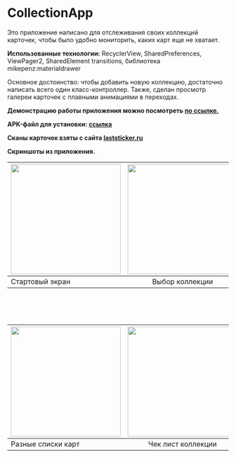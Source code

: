 # CollectionApp

Это приложение написано для отслеживания своих коллекций карточек, чтобы было удобно мониторить, каких карт еще не хватает.

**Использованные технологии:** RecyclerView, SharedPreferences, ViewPager2, SharedElement transitions, библиотека mikepenz:materialdrawer

Основное достоинство: чтобы добавить новую коллекцию, достаточно написать всего один класс-контроллер. Также, сделан просмотр галереи карточек с плавными анимациями в переходах.

**Демонстрацию работы приложения можно посмотреть [по ссылке.](https://youtu.be/oefCZQhJO8o)**

**APK-файл для установки: [ссылка](https://drive.google.com/file/d/1saKvzH-xDgVkjbX0y5s2OtNLmEKvhwD5/view?usp=sharing)**

**Сканы карточек взяты с сайта [laststicker.ru](https://www.laststicker.ru/)**

**Скриншоты из приложения.**

| <img src="https://sun9-53.userapi.com/impg/OFYukl34cNm7WZdGjSyxItckkwx5zIjLRLam7A/CFoMHAh4GYY.jpg?size=1051x2160&quality=96&sign=7bfa322251cc4666ba53258a6f127bf6&type=album" width="250">       | <img src="https://sun9-53.userapi.com/impg/If1FOIIH9AUqHEJmBJHn8PikSZLggvXE7ybv9w/B0Hux1Hpr8I.jpg?size=1051x2160&quality=96&sign=75a1f09593ca33624791ad64a3e269d3&type=album" width="250">                | <img src="https://sun9-85.userapi.com/impg/fzow5Po2cNoGJ_K5vOj9VfjDCHcj3-gy2Z0szw/MYFsHW8lFME.jpg?size=1051x2160&quality=96&sign=0764b5e40a541832c40d5193226e3898&type=album" width="250"> |
| ------------- |:------------------:| -----:|
| Стартовый экран | Выбор коллекции    | Выбор конкретного выпуска |

<br/>
<br/>
<br/>

| <img src="https://sun9-15.userapi.com/impg/IUP0eFKGWyN6NrZsFi2Gx3uNC8UU3w1QEXGi0w/lh1ygq_mhe8.jpg?size=1051x2160&quality=96&sign=0b5bf4513ecd00e133787aaef5109b90&type=album" width="250">       | <img src="https://sun9-24.userapi.com/impg/Ilie9vqL1VfG6akrRD-8KEiIjFJilTZxR0f7ig/HKDrR-HDVao.jpg?size=1051x2160&quality=96&sign=b627c9f56fed1590f721292b2af4a7f4&type=album" width="250">                | <img src="https://sun9-62.userapi.com/impg/67neBvvlQ9U5EMJptPBd2tpoh5iMkfs4S-jbOQ/I2JVk1oQ7Uo.jpg?size=1051x2160&quality=96&sign=58dd02476e09216b668566aa40a1101e&type=album" width="250"> |
| ------------- |:------------------:| -----:|
| Разные списки карт   | Чек лист коллекции    | Подробности карты |
